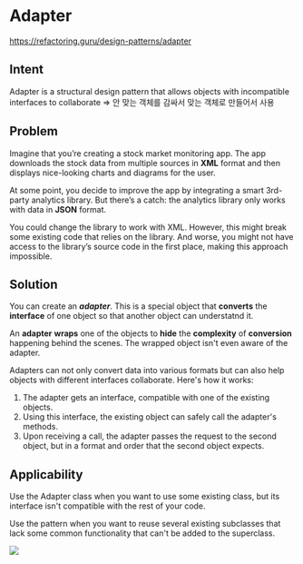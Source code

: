 # Adapter

https://refactoring.guru/design-patterns/adapter
## Intent
Adapter is a structural design pattern that allows objects with incompatible interfaces to collaborate
=> 안 맞는 객체를 감싸서 맞는 객체로 만들어서 사용

## Problem
Imagine that you’re creating a stock market monitoring app. The app downloads the stock data from multiple sources in **XML** format and then displays nice-looking charts and diagrams for the user.

At some point, you decide to improve the app by integrating a smart 3rd-party analytics library. But there’s a catch: the analytics library only works with data in **JSON** format.

You could change the library to work with XML. However, this might break some existing code that relies on the library. And worse, you might not have access to the library’s source code in the first place, making this approach impossible.

## Solution
You can create an **_adapter_**. This is a special object that **converts** the **interface** of one object so that another object can understatnd it.

An **adapter** **wraps** one of the objects to **hide** the **complexity** of **conversion** happening behind the scenes. The wrapped object isn't even aware of the adapter. 

Adapters can not only convert data into various formats but can also help objects with different interfaces collaborate. Here's how it works:

1. The adapter gets an interface, compatible with one of the existing objects.
2. Using this interface, the existing object can safely call the adapter's methods.
3. Upon receiving a call, the adapter passes the request to the second object, but in a format and order that the second object expects.

## Applicability
Use the Adapter class when you want to use some existing class, but its interface isn't compatible with the rest of your code.

Use the pattern when you want to reuse several existing subclasses that lack some common functionality that can't be added to the superclass.

![](https://refactoring.guru/images/patterns/diagrams/adapter/example-2x.png)